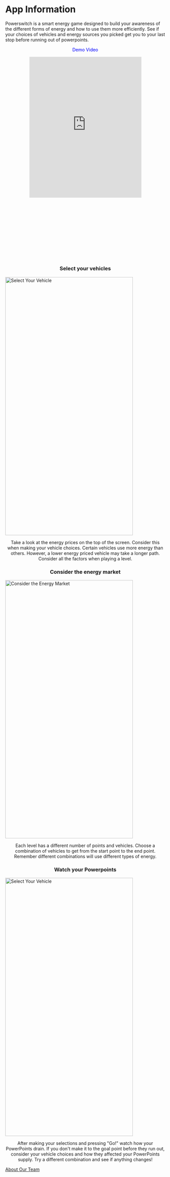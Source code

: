 # App Information
<p>
  Powerswitch is a smart energy game designed to build your awareness of the different forms of energy and how to use them more efficiently. See if your choices of vehicles and energy sources you picked get you to your last stop before running out of powerpoints. 
</p>

<p align="center">
  <span style="color:blue"> Demo Video </span> 
</p>

<div style="padding:125.32% 0 0 0;position:relative;"><iframe src="https://player.vimeo.com/video/266429583" style="position:absolute;top:0;left:15%;width:70%;height:70%;" frameborder="0" webkitallowfullscreen mozallowfullscreen allowfullscreen></iframe></div><script src="https://player.vimeo.com/api/player.js"></script>

<h3 align="center">
  Select your vehicles
</h3>
<img style="width: 402px; height: 810px;" align="center" alt="Select Your Vehicle" title="Keyart-web" src="https://user-images.githubusercontent.com/18518060/39225009-171978ee-4818-11e8-8698-18b1ae6e0e8d.png">

<p align="center">
  Take a look at the energy prices on the top of the screen. Consider this when making your vehicle choices. Certain vehicles use more energy than others. However, a lower energy priced vehicle may take a longer path. Consider all the factors when playing a level.
</p>

<h3 align="center">
  Consider the energy market
</h3>
<img style="width: 402px; height: 810px;" align = "center" alt="Consider the Energy Market" title="Keyart-web" src="https://user-images.githubusercontent.com/18518060/39225015-196980d0-4818-11e8-91d1-c61ae381eb60.png">
<p align="center">
  Each level has a different number of points and vehicles. Choose a combination of vehicles to get from the start point to the end point. Remember different combinations will use different types of energy.
</p>

<h3 align="center">
  Watch your Powerpoints
</h3>
<img style="width: 402px; height: 810px;" align = "center" alt="Select Your Vehicle" title="Keyart-web" src="https://user-images.githubusercontent.com/18518060/39225017-1bf9008c-4818-11e8-9865-1f62c78355e6.png">

<p align="center">
    After making your selections and pressing "Go!" watch how your PowerPoints drain. If you don't make it to the goal point before they run out, consider your vehicle choices and how they affected your PowerPoints supply. Try a different combination and see if anything changes!
</p>

<a href="https://sccapstone.github.io/PowerSwitchCoders/about" title="About Page"> About Our Team </a>
